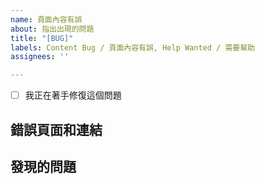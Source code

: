 ```yaml
---
name: 頁面內容有誤
about: 指出出現的問題
title: "[BUG]"
labels: Content Bug / 頁面內容有誤, Help Wanted / 需要幫助
assignees: ''

---
```


- [ ] 我正在著手修復這個問題

## 錯誤頁面和連結

## 發現的問題

